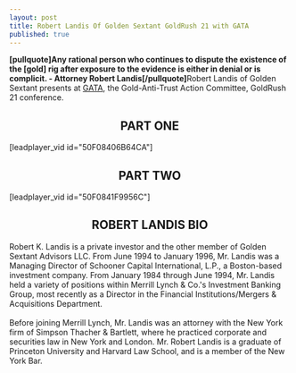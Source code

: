 ```yaml
---
layout: post
title: Robert Landis Of Golden Sextant GoldRush 21 with GATA
published: true
---
```

<p><strong>[pullquote]Any rational person who continues to dispute the existence of the [gold] rig after exposure to the evidence is either in denial or is complicit. - Attorney Robert Landis[/pullquote]</strong>Robert Landis of Golden Sextant presents at <a href="http://www.runtogold.com/2005/09/goldrush-21/" target="_blank">GATA</a>, the Gold-Anti-Trust Action Committee, GoldRush 21 conference.</p>
<h2 style="text-align: center;"><strong>PART ONE</strong></h2>
<p>[leadplayer_vid id="50F08406B64CA"]</p>
<h2 style="text-align: center;"><strong>PART TWO</strong></h2>
<p>[leadplayer_vid id="50F0841F9956C"]</p>
<h2 style="text-align: center;"><strong>ROBERT LANDIS BIO</strong></h2>
<p>Robert K. Landis is a private investor and the other member of Golden Sextant Advisors LLC. From June 1994 to January 1996, Mr. Landis was a Managing Director of Schooner Capital International, L.P., a Boston-based investment company. From January 1984 through June 1994, Mr. Landis held a variety of positions within Merrill Lynch &amp; Co.'s Investment Banking Group, most recently as a Director in the Financial Institutions/Mergers &amp; Acquisitions Department.<br/><br/> Before joining Merrill Lynch, Mr. Landis was an attorney with the New York firm of Simpson Thacher &amp; Bartlett, where he practiced corporate and securities law in New York and London. Mr. Robert Landis is a graduate of Princeton University and Harvard Law School, and is a member of the New York Bar.</p>
